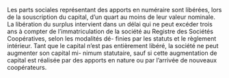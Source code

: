 Les parts sociales représentant des apports en numéraire sont libérées, lors de la souscription du capital, d’un quart au moins de leur valeur nominale.
La libération du surplus intervient dans un délai qui ne peut excéder trois ans à compter de l’immatriculation de la société au Registre des Sociétés Coopératives, selon les modalités dé- finies par les statuts et le règlement intérieur.
Tant que le capital n’est pas entièrement libéré, la société ne peut augmenter son capital mi- nimum statutaire, sauf si cette augmentation de capital est réalisée par des apports en nature ou par l’arrivée de nouveaux coopérateurs.